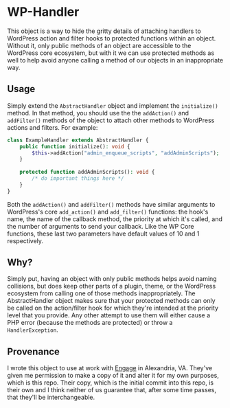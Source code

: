 # WP-Handler

This object is a way to hide the gritty details of attaching handlers to WordPress action and filter hooks to protected functions within an object.  Without it, only public methods of an object are accessible to the WordPress core ecosystem, but with it we can use protected methods as well to help avoid anyone calling a method of our objects in an inappropriate way.  

## Usage

Simply extend the `AbstractHandler` object and implement the `initialize()` method.  In that method, you should use the the `addAction()` and `addFilter()` methods of the object to attach other methods to WordPress actions and filters.  For example:

```php
class ExampleHandler extends AbstractHandler {
    public function initialize(): void {
        $this->addAction("admin_enqueue_scripts", "addAdminScripts");
    }
    
    protected function addAdminScripts(): void {
        /* do important things here */
    }
}
```

Both the `addAction()` and `addFilter()` methods have similar arguments to WordPress's core `add_action()` and `add_filter()` functions:  the hook's name, the name of the callback method, the priority at which it's called, and the number of arguments to send your callback.  Like the WP Core functions, these last two parameters have default values of 10 and 1 respectively.

## Why?

Simply put, having an object with only public methods helps avoid naming collisions, but does keep other parts of a plugin, theme, or the WordPress ecosystem from calling one of those methods inappropriately.  The AbstractHandler object makes sure that your protected methods can only be called on the action/filter hook for which they're intended at the priority level that you provide.  Any other attempt to use them will either cause a PHP error (because the methods are protected) or throw a `HandlerException`.

## Provenance
I wrote this object to use at work with [Engage](https://enga.ge) in Alexandria, VA.  They've given me permission to make a copy of it and alter it for my own purposes, which is this repo.  Their copy, which is the initial commit into this repo, is their own and I think neither of us guarantee that, after some time passes, that they'll be interchangeable.
